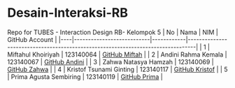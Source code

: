 # Desain-Interaksi-RB
Repo for TUBES -  Interaction Design RB- Kelompok 5
| No | Nama                      | NIM        | GitHub Account                                                                 |
|----|---------------------------|------------|---------------------------------------------------------------------------------|
| 1  | Miftahul Khoiriyah        | 123140064  | [GitHub Miftah](https://github.com/MIFTAAHULKHR)                               |
| 2  | Andini Rahma Kemala       | 123140067  | [GitHub Andini](https://github.com/04-123140067-AndiniRahmaKemala)            |
| 3  | Zahwa Natasya Hamzah      | 123140069  | [GitHub Zahwa](https://github.com/15-069-ZahwaNatasyaHamzah)                                      |
| 4  | Kristof Tsunami Ginting   | 123140117  | [GitHub Kristof](https://github.com/Christ204)                                    |
| 5  | Prima Agusta Sembiring    | 123140119  | [GitHub Prima](https://github.com/PrimaSembiring)                                      |

